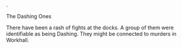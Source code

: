 .

The Dashing Ones

There have been a rash of fights at the docks. A group of them were identifiable as being Dashing. They might be connected to murders in Workhall.